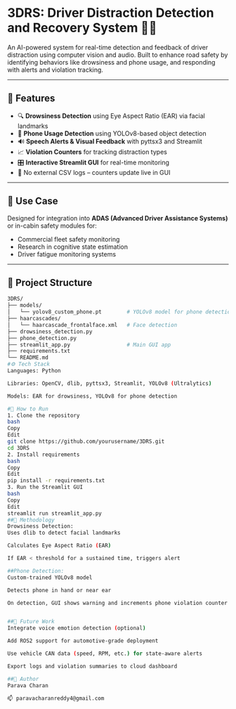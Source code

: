 # 3DRS: Driver Distraction Detection and Recovery System 🚗🧠

An AI-powered system for real-time detection and feedback of driver distraction using computer vision and audio. Built to enhance road safety by identifying behaviors like drowsiness and phone usage, and responding with alerts and violation tracking.

---

## 📌 Features

- 🔍 **Drowsiness Detection** using Eye Aspect Ratio (EAR) via facial landmarks
- 📱 **Phone Usage Detection** using YOLOv8-based object detection
- 🔊 **Speech Alerts & Visual Feedback** with pyttsx3 and Streamlit
- 📈 **Violation Counters** for tracking distraction types
- 🎛️ **Interactive Streamlit GUI** for real-time monitoring
- 🚫 No external CSV logs – counters update live in GUI

---

## 🎯 Use Case

Designed for integration into **ADAS (Advanced Driver Assistance Systems)** or in-cabin safety modules for:

- Commercial fleet safety monitoring
- Research in cognitive state estimation
- Driver fatigue monitoring systems

---

## 📁 Project Structure

```bash
3DRS/
├── models/
│   └── yolov8_custom_phone.pt        # YOLOv8 model for phone detection
├── haarcascades/
│   └── haarcascade_frontalface.xml   # Face detection
├── drowsiness_detection.py
├── phone_detection.py
├── streamlit_app.py                  # Main GUI app
├── requirements.txt
└── README.md
#⚙️ Tech Stack
Languages: Python

Libraries: OpenCV, dlib, pyttsx3, Streamlit, YOLOv8 (Ultralytics)

Models: EAR for drowsiness, YOLOv8 for phone detection

#🚀 How to Run
1. Clone the repository
bash
Copy
Edit
git clone https://github.com/yourusername/3DRS.git
cd 3DRS
2. Install requirements
bash
Copy
Edit
pip install -r requirements.txt
3. Run the Streamlit GUI
bash
Copy
Edit
streamlit run streamlit_app.py
##🧠 Methodology
Drowsiness Detection:
Uses dlib to detect facial landmarks

Calculates Eye Aspect Ratio (EAR)

If EAR < threshold for a sustained time, triggers alert

##Phone Detection:
Custom-trained YOLOv8 model

Detects phone in hand or near ear

On detection, GUI shows warning and increments phone violation counter


##📌 Future Work
Integrate voice emotion detection (optional)

Add ROS2 support for automotive-grade deployment

Use vehicle CAN data (speed, RPM, etc.) for state-aware alerts

Export logs and violation summaries to cloud dashboard

##👤 Author
Parava Charan

📫 paravacharanreddy4@gmail.com
